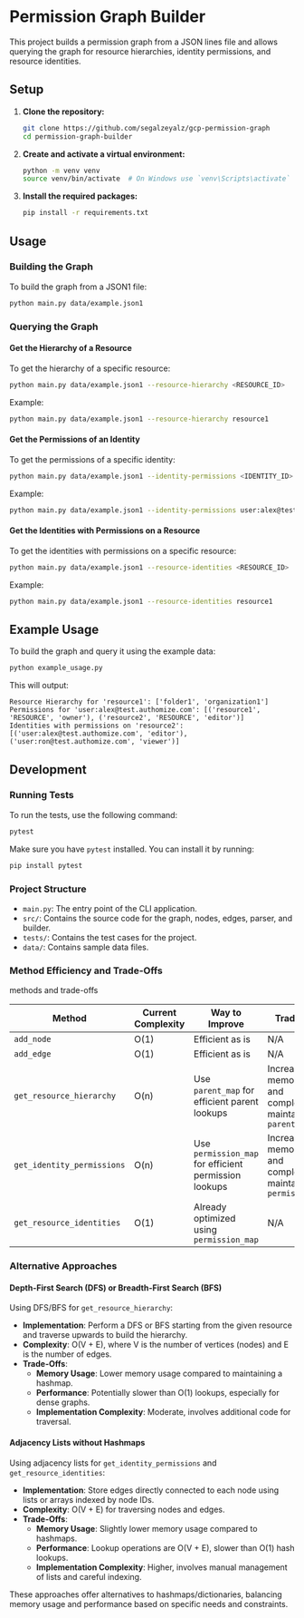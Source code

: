 # Permission Graph Builder

This project builds a permission graph from a JSON lines file and allows querying the graph for resource hierarchies, identity permissions, and resource identities.

## Setup

1. **Clone the repository:**
   ```bash
   git clone https://github.com/segalzeyalz/gcp-permission-graph
   cd permission-graph-builder
   ```

2. **Create and activate a virtual environment:**
   ```bash
   python -m venv venv
   source venv/bin/activate  # On Windows use `venv\Scripts\activate`
   ```

3. **Install the required packages:**
   ```bash
   pip install -r requirements.txt
   ```

## Usage

### Building the Graph

To build the graph from a JSON1 file:

```bash
python main.py data/example.json1
```

### Querying the Graph

#### Get the Hierarchy of a Resource

To get the hierarchy of a specific resource:

```bash
python main.py data/example.json1 --resource-hierarchy <RESOURCE_ID>
```

Example:

```bash
python main.py data/example.json1 --resource-hierarchy resource1
```

#### Get the Permissions of an Identity

To get the permissions of a specific identity:

```bash
python main.py data/example.json1 --identity-permissions <IDENTITY_ID>
```

Example:

```bash
python main.py data/example.json1 --identity-permissions user:alex@test.authomize.com
```

#### Get the Identities with Permissions on a Resource

To get the identities with permissions on a specific resource:

```bash
python main.py data/example.json1 --resource-identities <RESOURCE_ID>
```

Example:

```bash
python main.py data/example.json1 --resource-identities resource1
```

## Example Usage
To build the graph and query it using the example data:

```bash
python example_usage.py
```

This will output:
```
Resource Hierarchy for 'resource1': ['folder1', 'organization1']
Permissions for 'user:alex@test.authomize.com': [('resource1', 'RESOURCE', 'owner'), ('resource2', 'RESOURCE', 'editor')]
Identities with permissions on 'resource2': [('user:alex@test.authomize.com', 'editor'), ('user:ron@test.authomize.com', 'viewer')]
```

## Development

### Running Tests

To run the tests, use the following command:

```bash
pytest
```

Make sure you have `pytest` installed. You can install it by running:

```bash
pip install pytest
```

### Project Structure

- `main.py`: The entry point of the CLI application.
- `src/`: Contains the source code for the graph, nodes, edges, parser, and builder.
- `tests/`: Contains the test cases for the project.
- `data/`: Contains sample data files.

### Method Efficiency and Trade-Offs

methods and trade-offs

| Method                     | Current Complexity | Way to Improve                                     | Trade-Offs                                                            |
|----------------------------|--------------------|----------------------------------------------------|----------------------------------------------------------------------|
| `add_node`                 | O(1)               | Efficient as is                                    | N/A                                                                  |
| `add_edge`                 | O(1)               | Efficient as is                                    | N/A                                                                  |
| `get_resource_hierarchy`   | O(n)               | Use `parent_map` for efficient parent lookups      | Increased memory usage and complexity of maintaining `parent_map`    |
| `get_identity_permissions` | O(n)               | Use `permission_map` for efficient permission lookups | Increased memory usage and complexity of maintaining `permission_map`|
| `get_resource_identities`  | O(1)               | Already optimized using `permission_map`           | N/A                                                                  |

### Alternative Approaches

#### Depth-First Search (DFS) or Breadth-First Search (BFS)

Using DFS/BFS for `get_resource_hierarchy`:
- **Implementation**: Perform a DFS or BFS starting from the given resource and traverse upwards to build the hierarchy.
- **Complexity**: O(V + E), where V is the number of vertices (nodes) and E is the number of edges.
- **Trade-Offs**: 
  - **Memory Usage**: Lower memory usage compared to maintaining a hashmap.
  - **Performance**: Potentially slower than O(1) lookups, especially for dense graphs.
  - **Implementation Complexity**: Moderate, involves additional code for traversal.

#### Adjacency Lists without Hashmaps

Using adjacency lists for `get_identity_permissions` and `get_resource_identities`:
- **Implementation**: Store edges directly connected to each node using lists or arrays indexed by node IDs.
- **Complexity**: O(V + E) for traversing nodes and edges.
- **Trade-Offs**: 
  - **Memory Usage**: Slightly lower memory usage compared to hashmaps.
  - **Performance**: Lookup operations are O(V + E), slower than O(1) hash lookups.
  - **Implementation Complexity**: Higher, involves manual management of lists and careful indexing.

These approaches offer alternatives to hashmaps/dictionaries, balancing memory usage and performance based on specific needs and constraints.
